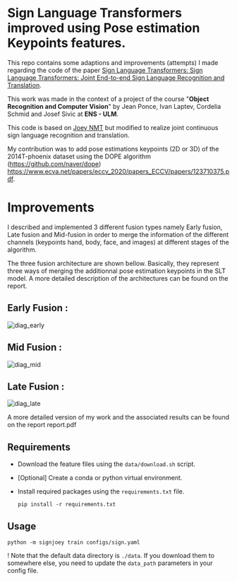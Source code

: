 # Sign Language Transformers improved using Pose estimation Keypoints features.

This repo contains some adaptions and improvements (attempts) I made regarding the code of the paper [Sign Language Transformers: Sign Language Transformers: Joint End-to-end Sign Language Recognition and Translation](https://www.cihancamgoz.com/pub/camgoz2020cvpr.pdf). 

This work was made in the context of a project of the course "**Object Recognition and Computer Vision**" by Jean Ponce, Ivan Laptev, Cordelia Schmid and Josef Sivic at **ENS - ULM**.

This code is based on [Joey NMT](https://github.com/joeynmt/joeynmt) but modified to realize joint continuous sign language recognition and translation. 
 
My contribution was to add pose estimations keypoints (2D or 3D) of the 2014T-phoenix dataset using the DOPE algorithm (https://github.com/naver/dope) https://www.ecva.net/papers/eccv_2020/papers_ECCV/papers/123710375.pdf. 

# Improvements 

I described and implemented 3 different fusion types namely Early fusion, Late fusion and Mid-fusion in order to merge the information of the different channels (keypoints hand, body, face, and images) at different stages of the algorithm.

The three fusion architecture are shown bellow. Basically, they represent three ways of merging the additionnal pose estimation keypoints in the SLT model. 
A more detailed description of the architectures can be found on the report.

## Early Fusion :
![diag_early](https://user-images.githubusercontent.com/38350776/117323342-17ee9480-ae8f-11eb-8b3a-5f0f821fff78.png)

## Mid Fusion :
![diag_mid](https://user-images.githubusercontent.com/38350776/117323375-1e7d0c00-ae8f-11eb-84dc-89e3e1b0abb9.png)

## Late Fusion :
![diag_late](https://user-images.githubusercontent.com/38350776/117323406-263cb080-ae8f-11eb-822b-9fda89250b28.png)





A more detailed version of my work and the associated results can be found on the report report.pdf
 
 
## Requirements
* Download the feature files using the `data/download.sh` script.

* [Optional] Create a conda or python virtual environment.

* Install required packages using the `requirements.txt` file.

    `pip install -r requirements.txt`

## Usage

  `python -m signjoey train configs/sign.yaml` 

! Note that the default data directory is `./data`. If you download them to somewhere else, you need to update the `data_path` parameters in your config file.   
